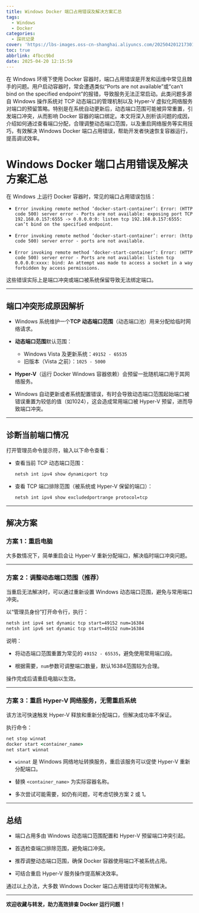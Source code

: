 ```yaml
---
title: Windows Docker 端口占用错误及解决方案汇总
tags:
  - Windows
  - Docker
categories:
  - 踩坑记录
cover: 'https://lbs-images.oss-cn-shanghai.aliyuncs.com/202504201217301.png'
toc: true
abbrlink: 4fbcc9bd
date: 2025-04-20 12:15:59
---
```


在 Windows 环境下使用 Docker 容器时，端口占用错误是开发和运维中常见且棘手的问题。用户启动容器时，常会遭遇类似“Ports are not available”或“can’t bind on the specified endpoint”的报错，导致服务无法正常启动。此类问题多源自 Windows 操作系统对 TCP 动态端口的管理机制以及 Hyper-V 虚拟化网络服务对端口的预留策略。特别是在系统自动更新后，动态端口范围可能被异常重置，引发端口冲突，从而影响 Docker 容器的端口绑定。本文将深入剖析该问题的成因，介绍如何通过查看端口分配，合理调整动态端口范围，以及重启网络服务等实用技巧，有效解决 Windows Docker 端口占用错误，帮助开发者快速恢复容器运行，提高调试效率。

<!-- more -->

# Windows Docker 端口占用错误及解决方案汇总

在 Windows 上运行 Docker 容器时，常见的端口占用错误包括：

- `Error invoking remote method ‘docker-start-container’: Error: (HTTP code 500) server error - Ports are not available: exposing port TCP 192.168.0.157:6555 -> 0.0.0.0:0: listen tcp 192.168.0.157:6555: can’t bind on the specified endpoint.`

- `Error invoking remote method ‘docker-start-container’: error: (http code 500) server error - ports are not available.`

- `Error invoking remote method ‘docker-start-container’: Error: (HTTP code 500) server error - Ports are not available: listen tcp 0.0.0.0:xxxx: bind: An attempt was made to access a socket in a way forbidden by access permissions.`

这些错误实际上是端口冲突或端口被系统保留导致无法绑定端口。

---

## 端口冲突形成原因解析

- Windows 系统维护一个**TCP 动态端口范围**（动态端口池）用来分配给临时网络请求。

- **动态端口范围**默认范围：
    - Windows Vista 及更新系统：`49152 - 65535`
    - 旧版本（Vista 之前）：`1025 - 5000`

- **Hyper-V**（运行 Docker Windows 容器依赖）会预留一批随机端口用于其网络服务。

- Windows 自动更新或者系统配置错误，有时会导致动态端口范围起始端口被错误重置为较低的值（如1024），这会造成常用端口被 Hyper-V 预留，进而导致端口冲突。

---

## 诊断当前端口情况

打开管理员命令提示符，输入以下命令查看：

- 查看当前 TCP 动态端口范围：

  ```bash
  netsh int ipv4 show dynamicport tcp
  ```

- 查看 TCP 端口排除范围（被系统或 Hyper-V 保留的端口）：

  ```bash
  netsh int ipv4 show excludedportrange protocol=tcp
  ```
---

## 解决方案

### 方案 1：重启电脑

大多数情况下，简单重启会让 Hyper-V 重新分配端口，解决临时端口冲突问题。

---

### 方案 2：调整动态端口范围（推荐）

当重启无法解决时，可以通过重新设置 Windows 动态端口范围，避免与常用端口冲突。

以“管理员身份”打开命令行，执行：

```cmd
netsh int ipv4 set dynamic tcp start=49152 num=16384
netsh int ipv6 set dynamic tcp start=49152 num=16384
```

说明：

- 将动态端口范围重置为常见的 `49152 - 65535`，避免使用常用端口段。

- 根据需要，`num`参数可调整端口数量，默认16384范围较为合理。

操作完成后请重启电脑以生效。

---

### 方案 3：重启 Hyper-V 网络服务，无需重启系统

该方法可快速触发 Hyper-V 释放和重新分配端口，但解决成功率不保证。

执行命令：

```cmd
net stop winnat
docker start <container_name>
net start winnat
```

- `winnat` 是 Windows 网络地址转换服务，重启该服务可以促使 Hyper-V 重新分配端口。

- 替换 `<container_name>` 为实际容器名称。

- 多次尝试可能需要，如仍有问题，可考虑切换方案 2 或 1。

---

## 总结

- 端口占用多由 Windows 动态端口范围配置和 Hyper-V 预留端口冲突引起。

- 首选检查端口排除范围，避免端口冲突。

- 推荐调整动态端口范围，确保 Docker 容器使用端口不被系统占用。

- 可结合重启 Hyper-V 服务操作提高解决效率。

通过以上办法，大多数 Windows Docker 端口占用错误均可有效解决。

---

**欢迎收藏与转发，助力高效排查 Docker 运行问题！**